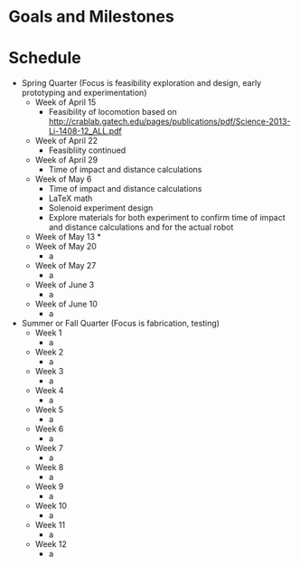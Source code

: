 # Goals and Milestones

# Schedule

* Spring Quarter (Focus is feasibility exploration and design, early prototyping and experimentation)
  * Week of April 15
    * Feasibility of locomotion based on http://crablab.gatech.edu/pages/publications/pdf/Science-2013-Li-1408-12_ALL.pdf
  * Week of April 22
    * Feasibliity continued
  * Week of April 29
    * Time of impact and distance calculations
  * Week of May 6
    * Time of impact and distance calculations
    * LaTeX math
    * Solenoid experiment design
    * Explore materials for both experiment to confirm time of impact and distance calculations and for the actual robot
  * Week of May 13
    * 
  * Week of May 20
    * a
  * Week of May 27
    * a
  * Week of June 3
    * a
  * Week of June 10
    * a
* Summer or Fall Quarter (Focus is fabrication, testing)
  * Week 1
    * a
  * Week 2
    * a
  * Week 3
    * a
  * Week 4
    * a
  * Week 5
    * a
  * Week 6
    * a
  * Week 7
    * a
  * Week 8
    * a
  * Week 9
    * a
  * Week 10
    * a
  * Week 11
    * a
  * Week 12
    * a
